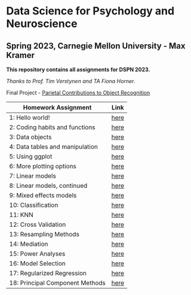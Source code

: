 # Data Science for Psychology and Neuroscience
## Spring 2023, Carnegie Mellon University - Max Kramer

**This repository contains all assignments for DSPN 2023.**

*Thanks to Prof. Tim Verstynen and TA Fiona Horner.*

Final Project - [Parietal Contributions to Object Recognition](Kramer_DSPN_S23_FinalProject.ipynb)

| Homework Assignment | Link |
| ------------------- | ---- |
| 1: Hello world!     | [here](Exercise1.ipynb) |
| 2: Coding habits and functions | [here](Exercise2.ipynb) |
| 3: Data objects | [here](Exercise3.ipynb) |
| 4: Data tables and manipulation | [here](Exercise4.ipynb) |
| 5: Using ggplot | [here](Exercise5.ipynb) |
| 6: More plotting options | [here](Exercise6.ipynb) |
| 7: Linear models | [here](Exercise7.ipynb) |
| 8: Linear models, continued | [here](Exercise8.ipynb) |
| 9: Mixed effects models | [here](Exercise9.ipynb) |
| 10: Classification | [here](Exercise10.ipynb) |
| 11: KNN | [here](Exercise11.ipynb) |
| 12: Cross Validation | [here](Exercise12.ipynb) |
| 13: Resampling Methods | [here](Exercise13.ipynb) |
| 14: Mediation | [here](Exercise14.ipynb) |
| 15: Power Analyses | [here](Exercise15.ipynb) |
| 16: Model Selection | [here](Exercise16.ipynb) |
| 17: Regularized Regression | [here](Exercise17.ipynb) |
| 18: Principal Component Methods | [here](Exercise18.ipynb) |
